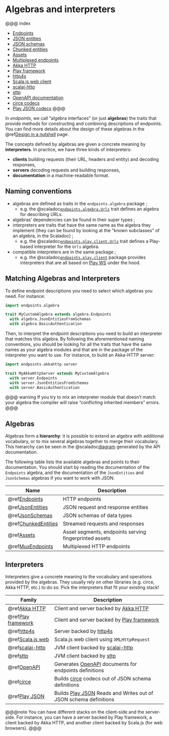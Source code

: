 # Algebras and interpreters

@@@ index
* [Endpoints](algebras/endpoints.md)
* [JSON entities](algebras/json-entities.md)
* [JSON schemas](algebras/json-schemas.md)
* [Chunked entities](algebras/chunked-entities.md)
* [Assets](algebras/assets.md)
* [Multiplexed endpoints](algebras/mux-endpoints.md)
* [Akka HTTP](interpreters/akka-http.md)
* [Play framework](interpreters/play.md)
* [http4s](interpreters/http4s.md)
* [Scala.js web client](interpreters/scalajs-web.md)
* [scalaj-http](interpreters/scalaj-http.md)
* [sttp](interpreters/sttp.md)
* [OpenAPI documentation](interpreters/openapi.md)
* [circe codecs](interpreters/circe.md)
* [Play JSON codecs](interpreters/play-json.md)
@@@

In *endpoints*, we call “algebra interfaces” (or just **algebras**) the
traits that provide methods for constructing and combining descriptions
of endpoints. You can find more details about the design of these
algebras in the @ref[Design in a nutshell](design.md) page.

The concepts defined by algebras are given a concrete meaning by **interpreters**.
In practice, we have three kinds of interpreters:

- **clients** building requests (their URL, headers and entity) and decoding responses,
- **servers** decoding requests and building responses,
- **documentation** in a machine-readable format.

## Naming conventions

- algebras are defined as traits in the `endpoints.algebra` package ;
    - e.g. the @scaladoc[`endpoints.algebra.Urls`](endpoints.algebra.Urls) trait defines
      an algebra for describing URLs.
- algebras’ dependencies can be found in their super types ;
- interpreters are traits that have the same name as the algebra they
  implement (they can be found by looking at the “known subclasses”
  of an algebra, in the Scaladoc) ;
    - e.g. the @scaladoc[`endpoints.play.client.Urls`](endpoints.play.client.Urls) trait
      defines a Play-based interpreter for the `Urls` algebra.
- compatible interpreters are in the same package ;
  - e.g. the @scaladoc[`endpoints.play.client`](endpoints.play.client.index)
    package provides interpreters that are all based on
    [Play WS](https://github.com/playframework/play-ws) under the hood.

## Matching Algebras and Interpreters

To define endpoint descriptions you need to select which algebras you
need. For instance:
 
~~~ scala
import endpoints.algebra

trait MyCustomAlgebra extends algebra.Endpoints
  with algebra.JsonEntitiesFromSchemas
  with algebra.BasicAuthentication
~~~

Then, to interpret the endpoint descriptions you need to build an
interpreter that matches this algebra. By following the aforementioned
naming conventions, you should be looking for all the traits that
have the same names as your algebra modules and that are in the package
of the interpreter you want to use. For instance, to build an Akka-HTTP
server:

~~~ scala
import endpoints.akkahttp.server

trait MyAkkaHttpServer extends MyCustomAlgebra
  with server.Endpoints
  with server.JsonEntitiesFromSchemas
  with server.BasicAuthentication
~~~

@@@ warning
If you try to mix an interpreter module that doesn’t match your algebra
the compiler will raise “conflicting inherited members” errors.
@@@

## Algebras

Algebras form a **hierarchy**: it is possible to extend an algebra
with additional vocabulary, or to mix several algebras together
to merge their vocabulary. This hierarchy can be seen in the
@scaladoc[diagram](endpoints.algebra.index#inheritance-diagram-container)
generated by the API documentation.

The following table lists the available algebras and points to their documentation.
You should start by reading the documentation of the `Endpoints` algebra, and the
documentation of the `JsonEntities` and `JsonSchemas` algebras if you want to
work with JSON.

| Name | Description |
|---|---|
|@ref[Endpoints](algebras/endpoints.md)|HTTP endpoints|
|@ref[JsonEntities](algebras/json-entities.md)|JSON request and response entities|
|@ref[JsonSchemas](algebras/json-schemas.md)|JSON schemas of data types|
|@ref[ChunkedEntities](algebras/chunked-entities.md)|Streamed requests and responses|
|@ref[Assets](algebras/assets.md)|Asset segments, endpoints serving fingerprinted assets|
|@ref[MuxEndpoints](algebras/mux-endpoints.md)|Multiplexed HTTP endpoints|

## Interpreters

Interpreters give a concrete meaning to the vocabulary and operations provided
by the algebras. They usually rely on other libraries (e.g. circe, Akka HTTP, etc.)
to do so. Pick the interpreters that fit your existing stack!

| Family | Description |
|---|---|
|@ref[Akka HTTP](interpreters/akka-http.md)|Client and server backed by [Akka HTTP](https://doc.akka.io/docs/akka-http/current/)|
|@ref[Play framework](interpreters/play.md)|Client and server backed by [Play framework](https://www.playframework.com/)|
|@ref[http4s](interpreters/http4s.md)|Server backed by [http4s](https://http4s.org)|
|@ref[Scala.js web](interpreters/scalajs-web.md)|Scala.js web client using `XMLHttpRequest`|
|@ref[scalaj-http](interpreters/scalaj-http.md)|JVM client backed by [scalaj-http](https://github.com/scalaj/scalaj-http)|
|@ref[sttp](interpreters/sttp.md)|JVM client backed by [sttp](https://github.com/softwaremill/sttp)|
|@ref[OpenAPI](interpreters/openapi.md)|Generates [OpenAPI](https://github.com/OAI/OpenAPI-Specification) documents for endpoints definitions|
|@ref[circe](interpreters/circe.md)|Builds [circe](http://circe.github.io/circe/) codecs out of JSON schema definitions|
|@ref[Play JSON](interpreters/play-json.md)|Builds [Play JSON](https://github.com/playframework/play-json) Reads and Writes out of JSON schema definitions|

@@@note
You can have different stacks on the client-side and the server-side. For instance,
you can have a server backed by Play framework, a client backed by Akka HTTP, and another
client backed by Scala.js (for web browsers).
@@@
